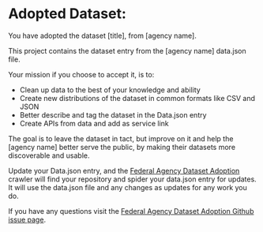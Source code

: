 Adopted Dataset: 
==============================

You have adopted the dataset [title], from [agency name]. 

This project contains the dataset entry from the [agency name] data.json file. 

Your mission if you choose to accept it, is to:

* Clean up data to the best of your knowledge and ability
* Create new distributions of the dataset in common formats like CSV and JSON
* Better describe and tag the dataset in the Data.json entry
* Create APIs from data and add as service link

The goal is to leave the dataset in tact, but improve on it and help the [agency name] better serve the public, by making their datasets more discoverable and usable.

Update your Data.json entry, and the [Federal Agency Dataset Adoption](http://federal-agency-dataset-adoption.publicprivatesector.org/index.html) crawler will find your repository and spider your data.json entry for updates. It will use the data.json file and any changes as updates for any work you do.

If you have any questions visit the [Federal Agency Dataset Adoption Github issue page](https://github.com/kinlane/federal-agency-dataset-adoption/issues).
